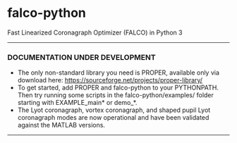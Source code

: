 # falco-python
Fast Linearized Coronagraph Optimizer (FALCO) in Python 3

**********************************************
### DOCUMENTATION UNDER DEVELOPMENT

* The only non-standard library you need is PROPER, available only via download here: https://sourceforge.net/projects/proper-library/
* To get started, add PROPER and falco-python to your PYTHONPATH. Then try running some scripts in the falco-python/examples/ folder starting with EXAMPLE_main* or demo_*.
* The Lyot coronagraph, vortex coronagraph, and shaped pupil Lyot coronagraph modes are now operational and have been validated against the MATLAB versions.
**********************************************
